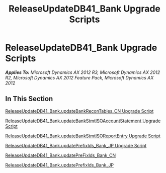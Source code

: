 ﻿---
title: ReleaseUpdateDB41_Bank Upgrade Scripts
TOCTitle: ReleaseUpdateDB41_Bank Upgrade Scripts
ms:assetid: 2240dfab-da89-4401-aae4-feb8da3785d4
ms:mtpsurl: https://msdn.microsoft.com/en-us/library/JJ684942(v=AX.60)
ms:contentKeyID: 49707144
ms.date: 05/18/2015
mtps_version: v=AX.60
---

# ReleaseUpdateDB41\_Bank Upgrade Scripts 


_**Applies To:** Microsoft Dynamics AX 2012 R3, Microsoft Dynamics AX 2012 R2, Microsoft Dynamics AX 2012 Feature Pack, Microsoft Dynamics AX 2012_

## In This Section

[ReleaseUpdateDB41\_Bank.updateBankReconTables\_CN Upgrade Script](releaseupdatedb41-bank-updatebankrecontables-cn-upgrade-script.md)

[ReleaseUpdateDB41\_Bank.updateBankStmtISOAccountStatement Upgrade Script](releaseupdatedb41-bank-updatebankstmtisoaccountstatement-upgrade-script.md)

[ReleaseUpdateDB41\_Bank.updateBankStmtISOReportEntry Upgrade Script](releaseupdatedb41-bank-updatebankstmtisoreportentry-upgrade-script.md)

[ReleaseUpdateDB41\_Bank.updatePrefixIds\_Bank\_JP Upgrade Script](releaseupdatedb41-bank-updateprefixids-bank-jp-upgrade-script.md)

[ReleaseUpdateDB41\_Bank.updatePreFixIds\_Bank\_CN](releaseupdatedb41-bank-updateprefixids-bank-cn.md)

[ReleaseUpdateDB41\_Bank.updatePrefixIds\_Bank\_JP](releaseupdatedb41-bank-updateprefixids-bank-jp.md)

  



